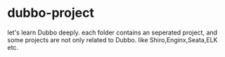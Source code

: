 # dubbo-project
let's learn Dubbo deeply.
each folder contains an seperated project, 
and some projects are not only related to Dubbo. like Shiro,Enginx,Seata,ELK etc.
